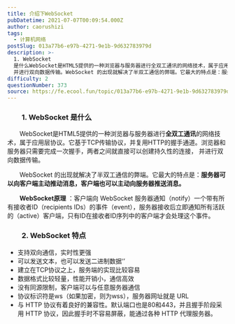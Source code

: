 ```yaml
---
title: 介绍下WebSocket
pubDatetime: 2021-07-07T00:09:54.000Z
author: caorushizi
tags:
  - 计算机网络
postSlug: 013a77b6-e97b-4271-9e1b-9d632783979d
description: >-
  1. WebSocket
  是什么WebSocket是HTML5提供的一种浏览器与服务器进行全双工通讯的网络技术，属于应用层协议。它基于TCP传输协议，并复用HTTP的握手通道。浏览器和服务器只需要完成一次握手，两者之间就直接可以创建持久性的连接，
  并进行双向数据传输。WebSocket 的出现就解决了半双工通信的弊端。它最大的特点是：服务器可以向客户端主动推动消息，客户端也可以主动向服务器推送消息
difficulty: 2
questionNumber: 373
source: https://fe.ecool.fun/topic/013a77b6-e97b-4271-9e1b-9d632783979d
---
```


<h3 style="text-align:left;text-indent:2em;" data-id="heading-82">1. WebSocket 是什么</h3><p style="text-align:left;text-indent:2em;">WebSocket是HTML5提供的一种浏览器与服务器进行<strong>全双工通讯</strong>的网络技术，属于应用层协议。它基于TCP传输协议，并复用HTTP的握手通道。浏览器和服务器只需要完成一次握手，两者之间就直接可以创建持久性的连接， 并进行双向数据传输。</p><p style="text-align:left;text-indent:2em;">WebSocket 的出现就解决了半双工通信的弊端。它最大的特点是：<strong>服务器可以向客户端主动推动消息，客户端也可以主动向服务器推送消息。</strong></p><p style="text-align:left;text-indent:2em;"><strong>WebSocket原理</strong> ：客户端向 WebSocket 服务器通知（notify）一个带有所有接收者ID（recipients IDs）的事件（event），服务器接收后立即通知所有活跃的（active）客户端，只有ID在接收者ID序列中的客户端才会处理这个事件。</p><p></p><h3 style="text-align:left;text-indent:2em;" data-id="heading-83">2. WebSocket 特点</h3><ul><li>支持双向通信，实时性更强</li><li>可以发送文本，也可以发送二进制数据‘’</li><li>建立在TCP协议之上，服务端的实现比较容易</li><li>数据格式比较轻量，性能开销小，通信高效</li><li>没有同源限制，客户端可以与任意服务器通信</li><li>协议标识符是ws（如果加密，则为wss），服务器网址就是 URL</li><li>与 HTTP 协议有着良好的兼容性。默认端口也是80和443，并且握手阶段采用 HTTP 协议，因此握手时不容易屏蔽，能通过各种 HTTP 代理服务器。</li></ul>
